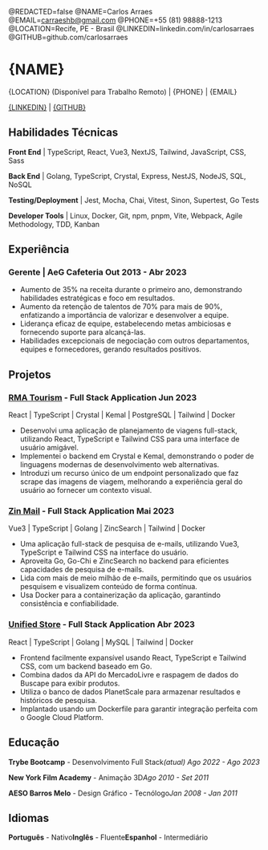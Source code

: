@REDACTED=false
@NAME=Carlos Arraes
@EMAIL=carraeshb@gmail.com
@PHONE=+55 (81) 98888-1213
@LOCATION=Recife, PE - Brasil
@LINKEDIN=linkedin.com/in/carlosarraes
@GITHUB=github.com/carlosarraes

# {NAME}

{LOCATION} (Disponível para Trabalho Remoto) | {PHONE} | {EMAIL}

[{LINKEDIN}](https://{LINKEDIN}) | [{GITHUB}](https://{GITHUB})

## Habilidades Técnicas

**Front End** | TypeScript, React, Vue3, NextJS, Tailwind, JavaScript, CSS, Sass

**Back End** | Golang, TypeScript, Crystal, Express, NestJS, NodeJS, SQL, NoSQL

**Testing/Deployment** | Jest, Mocha, Chai, Vitest, Sinon, Supertest, Go Tests

**Developer Tools** | Linux, Docker, Git, npm, pnpm, Vite, Webpack, Agile Methodology, TDD, Kanban

## Experiência

### Gerente | AeG Cafeteria <span class="spacer"></span>Out 2013 - Abr 2023

- Aumento de 35% na receita durante o primeiro ano, demonstrando habilidades estratégicas e foco em resultados.
- Aumento da retenção de talentos de 70% para mais de 90%, enfatizando a importância de valorizar e desenvolver a equipe.
- Liderança eficaz de equipe, estabelecendo metas ambiciosas e fornecendo suporte para alcançá-las.
- Habilidades excepcionais de negociação com outros departamentos, equipes e fornecedores, gerando resultados positivos.

## Projetos

### [RMA Tourism](https://unified-self.vercel.app/) - Full Stack Application <span class="spacer"></span>Jun 2023

<span class="spacer"></span>React | TypeScript | Crystal | Kemal | PostgreSQL | Tailwind | Docker

- Desenvolvi uma aplicação de planejamento de viagens full-stack, utilizando React, TypeScript e Tailwind CSS para uma interface de usuário amigável.
- Implementei o backend em Crystal e Kemal, demonstrando o poder de linguagens modernas de desenvolvimento web alternativas.
- Introduzi um recurso único de um endpoint personalizado que faz scrape das imagens de viagem, melhorando a experiência geral do usuário ao fornecer um contexto visual.

<div className="vertical-spacer"></div>

### [Zin Mail](https://github.com/carlosarraes/zinmail) - Full Stack Application <span class="spacer"></span>Mai 2023

<span class="spacer"></span>Vue3 | TypeScript | Golang | ZincSearch | Tailwind | Docker

- Uma aplicação full-stack de pesquisa de e-mails, utilizando Vue3, TypeScript e Tailwind CSS na interface do usuário.
- Aproveita Go, Go-Chi e ZincSearch no backend para eficientes capacidades de pesquisa de e-mails.
- Lida com mais de meio milhão de e-mails, permitindo que os usuários pesquisem e visualizem conteúdo de forma contínua.
- Usa Docker para a containerização da aplicação, garantindo consistência e confiabilidade.

<div className="vertical-spacer"></div>

### [Unified Store](https://unified-self.vercel.app/) - Full Stack Application <span class="spacer"></span>Abr 2023

<span class="spacer"></span>React | TypeScript | Golang | MySQL | Tailwind | Docker

- Frontend facilmente expansível usando React, TypeScript e Tailwind CSS, com um backend baseado em Go.
- Combina dados da API do MercadoLivre e raspagem de dados do Buscape para exibir produtos.
- Utiliza o banco de dados PlanetScale para armazenar resultados e históricos de pesquisa.
- Implantado usando um Dockerfile para garantir integração perfeita com o Google Cloud Platform.

<div className="vertical-spacer"></div>

## Educação

**Trybe Bootcamp** - Desenvolvimento Full Stack<span class="spacer"></span>_(atual) Ago 2022 - Ago 2023_

**New York Film Academy** - Animação 3D<span class="spacer"></span>_Ago 2010 - Set 2011_

**AESO Barros Melo** - Design Gráfico - Tecnólogo<span class="spacer"></span>_Jan 2008 - Jan 2011_

## Idiomas

**Português** - Nativo<span class="spacer"></span>**Inglês** - Fluente<span class="spacer"></span>**Espanhol** - Intermediário
